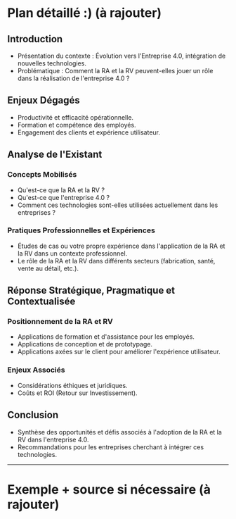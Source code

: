 # **Plan détaillé :)** (à rajouter)
## Introduction

- Présentation du contexte : Évolution vers l'Entreprise 4.0, intégration de nouvelles technologies.
- Problématique : Comment la RA et la RV peuvent-elles jouer un rôle dans la réalisation de l'entreprise 4.0 ?

## Enjeux Dégagés

- Productivité et efficacité opérationnelle.
- Formation et compétence des employés.
- Engagement des clients et expérience utilisateur.

## Analyse de l'Existant

### Concepts Mobilisés

- Qu'est-ce que la RA et la RV ?
- Qu'est-ce que l'entreprise 4.0 ?
- Comment ces technologies sont-elles utilisées actuellement dans les entreprises ?

### Pratiques Professionnelles et Expériences

- Études de cas ou votre propre expérience dans l'application de la RA et la RV dans un contexte professionnel.
- Le rôle de la RA et la RV dans différents secteurs (fabrication, santé, vente au détail, etc.).

## Réponse Stratégique, Pragmatique et Contextualisée

### Positionnement de la RA et RV

- Applications de formation et d'assistance pour les employés.
- Applications de conception et de prototypage.
- Applications axées sur le client pour améliorer l'expérience utilisateur.

### Enjeux Associés

- Considérations éthiques et juridiques.
- Coûts et ROI (Retour sur Investissement).

## Conclusion

- Synthèse des opportunités et défis associés à l'adoption de la RA et la RV dans l'entreprise 4.0.
- Recommandations pour les entreprises cherchant à intégrer ces technologies.

---
# Exemple + source si nécessaire (à rajouter)